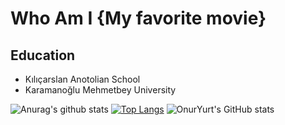 

# Who Am I {My favorite movie}
## Education
* Kılıçarslan Anotolian School
* Karamanoğlu Mehmetbey University


![Anurag's github stats](https://github-readme-stats.vercel.app/api?username=OnurYURT9)
[![Top Langs](https://github-readme-stats.vercel.app/api/top-langs/?username=OnurYURT9&layout=compact&langs_count=10)](https://github.com/OnurYURT9/OnurYURT9)
![OnurYurt's GitHub stats](https://github-readme-stats.vercel.app/api?username=OnurYURT9&show_icons=true&theme=dark)

